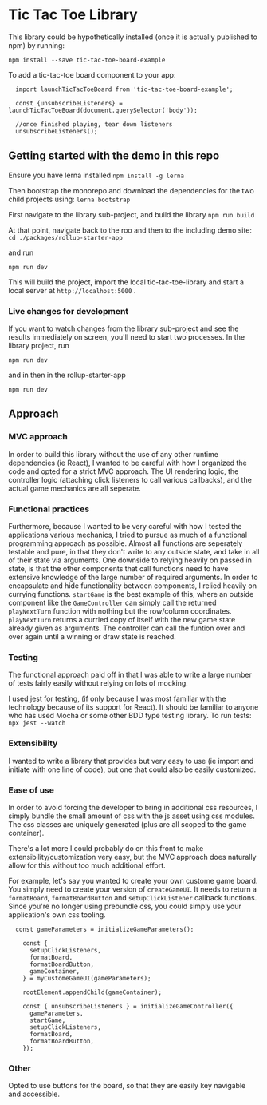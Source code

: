 # Tic Tac Toe Library

This library could be hypothetically installed (once it is actually published to npm) by running:

`npm install --save tic-tac-toe-board-example`

To add a tic-tac-toe board component to your app:

```
  import launchTicTacToeBoard from 'tic-tac-toe-board-example';

  const {unsubscribeListeners} = launchTicTacToeBoard(document.querySelector('body'));

  //once finished playing, tear down listeners
  unsubscribeListeners();
```


## Getting started with the demo in this repo

Ensure you have lerna installed
`npm install -g lerna`

Then bootstrap the monorepo and download the dependencies for the two child projects using:
`lerna bootstrap`

First navigate to the library sub-project, and build the library
`npm run build`

At that point, navigate back to the roo and then to the including demo site:
`cd ./packages/rollup-starter-app`

and run

`npm run dev`

This will build the project, import the local tic-tac-toe-library and start a local server at `http://localhost:5000` . 

### Live changes for development

If you want to watch changes from the library sub-project and see the results immediately on screen, you'll need to start two processes. In the library project, run 

`npm run dev`

and in then in the rollup-starter-app

`npm run dev`

## Approach
### MVC approach
In order to build this library without the use of any other runtime dependencies (ie React), I wanted to be careful with how I organized the code and opted for a strict MVC approach. The UI rendering logic, the controller logic (attaching click listeners to call various callbacks), and the actual game mechanics are all seperate. 

### Functional practices

Furthermore, because I wanted to be very careful with how I tested the applications various mechanics, I tried to pursue as much of a functional programming approach as possible. Almost all functions are seperately testable and pure, in that they don't write to any outside state, and take in all of their state via arguments. One downside to relying heavily on passed in state, is that the other components that call functions need to have extensive knowledge of the large number of required arguments. In order to encapsulate and hide functionality between components, I relied heavily on currying functions. `startGame` is the best example of this, where an outside component like the `GameController` can simply call the returned `playNextTurn` function with nothing but the row/column coordinates. `playNextTurn` returns a curried copy of itself with the new game state already given as arguments. The controller can call the funtion over and over again until a winning or draw state is reached.

### Testing
The functional approach paid off in that I was able to write a large number of tests fairly easily without relying on lots of mocking.

I used jest for testing, (if only because I was most familiar with the technology because of its support for React). It should be familiar to anyone who has used Mocha or some other BDD type testing library. To run tests: `npx jest --watch`

### Extensibility

I wanted to write a library that provides but very easy to use (ie import and initiate with one line of code), but one that could also be easily customized. 

### Ease of use
In order to avoid forcing the developer to bring in additional css resources, I simply bundle the small amount of css with the js asset using css modules. The css classes are uniquely generated (plus are all scoped to the game container). 

There's a lot more I could probably do on this front to make extensibility/customization very easy, but the MVC approach does naturally allow for this without too much additional effort.

For example, let's say you wanted to create your own custome game board. You simply need to create your version of `createGameUI`. It needs to return a `formatBoard`, `formatBoardButton` and `setupClickListener` callback functions. Since you're no longer using prebundle css, you could simply use your application's own css tooling.

```
  const gameParameters = initializeGameParameters();

    const {
      setupClickListeners,
      formatBoard,
      formatBoardButton,
      gameContainer,
    } = myCustomeGameUI(gameParameters);

    rootElement.appendChild(gameContainer);

    const { unsubscribeListeners } = initializeGameController({
      gameParameters,
      startGame,
      setupClickListeners,
      formatBoard,
      formatBoardButton,
    });
  ```

  ### Other

  Opted to use buttons for the board, so that they are easily key navigable and accessible.


